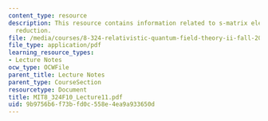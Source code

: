```yaml
---
content_type: resource
description: This resource contains information related to s-matrix elements and LSZ
  reduction.
file: /media/courses/8-324-relativistic-quantum-field-theory-ii-fall-2010/9b9756b6f73bfd0c558e4ea9a933650d_MIT8_324F10_Lecture11.pdf
file_type: application/pdf
learning_resource_types:
- Lecture Notes
ocw_type: OCWFile
parent_title: Lecture Notes
parent_type: CourseSection
resourcetype: Document
title: MIT8_324F10_Lecture11.pdf
uid: 9b9756b6-f73b-fd0c-558e-4ea9a933650d
---
```

